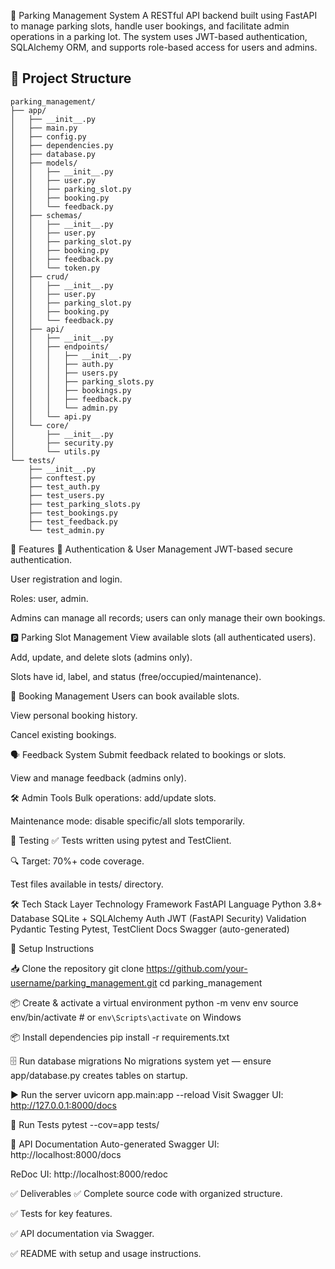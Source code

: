 🚗 Parking Management System
A RESTful API backend built using FastAPI to manage parking slots, handle user bookings, and facilitate admin operations in a parking lot. The system uses JWT-based authentication, SQLAlchemy ORM, and supports role-based access for users and admins.

## 📁 Project Structure

```
parking_management/
├── app/
│   ├── __init__.py
│   ├── main.py
│   ├── config.py
│   ├── dependencies.py
│   ├── database.py
│   ├── models/
│   │   ├── __init__.py
│   │   ├── user.py
│   │   ├── parking_slot.py
│   │   ├── booking.py
│   │   └── feedback.py
│   ├── schemas/
│   │   ├── __init__.py
│   │   ├── user.py
│   │   ├── parking_slot.py
│   │   ├── booking.py
│   │   ├── feedback.py
│   │   └── token.py
│   ├── crud/
│   │   ├── __init__.py
│   │   ├── user.py
│   │   ├── parking_slot.py
│   │   ├── booking.py
│   │   └── feedback.py
│   ├── api/
│   │   ├── __init__.py
│   │   ├── endpoints/
│   │   │   ├── __init__.py
│   │   │   ├── auth.py
│   │   │   ├── users.py
│   │   │   ├── parking_slots.py
│   │   │   ├── bookings.py
│   │   │   ├── feedback.py
│   │   │   └── admin.py
│   │   └── api.py
│   └── core/
│       ├── __init__.py
│       ├── security.py
│       └── utils.py
└── tests/
    ├── __init__.py
    ├── conftest.py
    ├── test_auth.py
    ├── test_users.py
    ├── test_parking_slots.py
    ├── test_bookings.py
    ├── test_feedback.py
    └── test_admin.py
```

🚀 Features
🔐 Authentication & User Management
JWT-based secure authentication.

User registration and login.

Roles: user, admin.

Admins can manage all records; users can only manage their own bookings.

🅿️ Parking Slot Management
View available slots (all authenticated users).

Add, update, and delete slots (admins only).

Slots have id, label, and status (free/occupied/maintenance).

📅 Booking Management
Users can book available slots.

View personal booking history.

Cancel existing bookings.

🗣️ Feedback System
Submit feedback related to bookings or slots.

View and manage feedback (admins only).

🛠️ Admin Tools
Bulk operations: add/update slots.

Maintenance mode: disable specific/all slots temporarily.

🧪 Testing
✅ Tests written using pytest and TestClient.

🔍 Target: 70%+ code coverage.

Test files available in tests/ directory.

🛠️ Tech Stack
Layer	Technology
Framework	FastAPI
Language	Python 3.8+
Database	SQLite + SQLAlchemy
Auth	JWT (FastAPI Security)
Validation	Pydantic
Testing	Pytest, TestClient
Docs	Swagger (auto-generated)

🔧 Setup Instructions

📥 Clone the repository
git clone https://github.com/your-username/parking_management.git
cd parking_management

📦 Create & activate a virtual environment
python -m venv env
source env/bin/activate  # or `env\Scripts\activate` on Windows

📦 Install dependencies
pip install -r requirements.txt

🗄️ Run database migrations
No migrations system yet — ensure app/database.py creates tables on startup.

▶️ Run the server
uvicorn app.main:app --reload
Visit Swagger UI: http://127.0.0.1:8000/docs

🧪 Run Tests
pytest --cov=app tests/

📮 API Documentation
Auto-generated Swagger UI: http://localhost:8000/docs

ReDoc UI: http://localhost:8000/redoc


✅ Deliverables
✅ Complete source code with organized structure.

✅ Tests for key features.

✅ API documentation via Swagger.

✅ README with setup and usage instructions.
